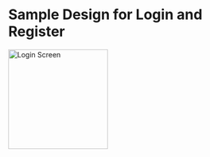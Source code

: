 # Sample Design for Login and Register

<img src="https://m7madmagdy.github.io/pages/login.jpg" alt="Login Screen" style="width:200px;"/>
